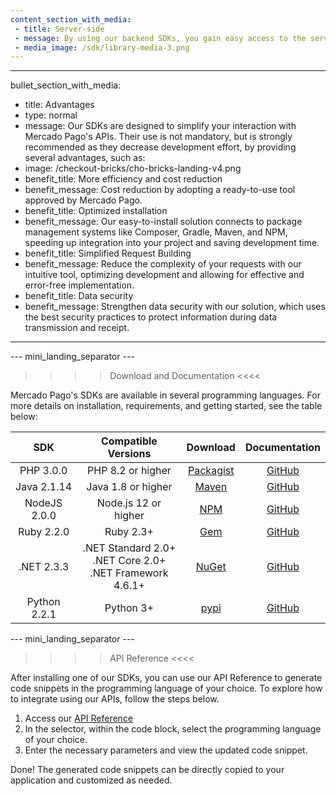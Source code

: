 ```yaml
---
content_section_with_media: 
 - title: Server-side
 - message: By using our backend SDKs, you gain easy access to the server-side functionalities of our solutions. This allows you to create and check the status of different transactions, integrate payments via card and other methods, as well as perform refunds or chargebacks.
 - media_image: /sdk/library-media-3.png
---
```


---
bullet_section_with_media: 
 - title: Advantages
 - type: normal
 - message: Our SDKs are designed to simplify your interaction with Mercado Pago's APIs. Their use is not mandatory, but is strongly recommended as they decrease development effort, by providing several advantages, such as:
 - image: /checkout-bricks/cho-bricks-landing-v4.png
 - benefit_title: More efficiency and cost reduction
 - benefit_message: Cost reduction by adopting a ready-to-use tool approved by Mercado Pago.
 - benefit_title: Optimized installation
 - benefit_message: Our easy-to-install solution connects to package management systems like Composer, Gradle, Maven, and NPM, speeding up integration into your project and saving development time.
 - benefit_title: Simplified Request Building
 - benefit_message: Reduce the complexity of your requests with our intuitive tool, optimizing development and allowing for effective and error-free implementation.
 - benefit_title: Data security
 - benefit_message: Strengthen data security with our solution, which uses the best security practices to protect information during data transmission and receipt.
---

--- mini_landing_separator ---

>>>> Download and Documentation <<<<

Mercado Pago's SDKs are available in several programming languages. For more details on installation, requirements, and getting started, see the table below:

|      SDK      |                    Compatible Versions                    |  Download | Documentation |
|:-------------:|:---------------------------------------------------------:|:---------:|:-------------:|
| PHP 3.0.0     | PHP 8.2 or higher                                         | [Packagist](https://packagist.org/packages/mercadopago/dx-php) | [GitHub](https://github.com/mercadopago/sdk-php)  |
| Java 2.1.14   | Java 1.8 or higher                                        | [Maven](https://search.maven.org/artifact/com.mercadopago/sdk-java) | [GitHub](https://github.com/mercadopago/sdk-java) |
| NodeJS 2.0.0  | Node.js 12 or higher                                      | [NPM](https://www.npmjs.com/package/mercadopago) | [GitHub](https://github.com/mercadopago/sdk-nodejs) |
| Ruby 2.2.0    | Ruby 2.3+                                                 | [Gem](https://rubygems.org/gems/mercadopago-sdk) | [GitHub](https://github.com/mercadopago/sdk-ruby) |
| .NET 2.3.3    | .NET Standard 2.0+ <br> .NET Core 2.0+ <br> .NET Framework 4.6.1+ | [NuGet](https://www.nuget.org/packages/mercadopago-sdk) | [GitHub](https://github.com/mercadopago/sdk-dotnet) |
| Python 2.2.1  | Python 3+                                                 | [pypi](https://pypi.org/project/mercadopago/) | [GitHub](https://github.com/mercadopago/sdk-python) |


--- mini_landing_separator ---

>>>> API Reference <<<<

After installing one of our SDKs, you can use our API Reference to generate code snippets in the programming language of your choice. To explore how to integrate using our APIs, follow the steps below.

1. Access our [API Reference](https://www.mercadopago.com/developers/pt/reference)
2. In the selector, within the code block, select the programming language of your choice.
3. Enter the necessary parameters and view the updated code snippet.

Done! The generated code snippets can be directly copied to your application and customized as needed.
